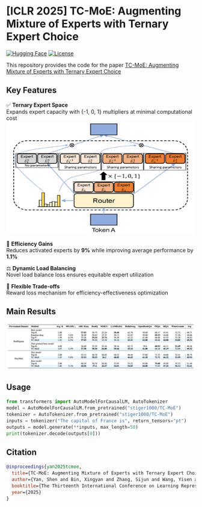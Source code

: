 # [ICLR 2025] TC-MoE: Augmenting Mixture of Experts with Ternary Expert Choice

[![Hugging Face](https://img.shields.io/badge/%F0%9F%A4%97%20Hugging%20Face-Model-blue)](https://huggingface.co/stiger1000/TC-MoE)
[![License](https://img.shields.io/badge/License-Apache_2.0-green.svg)](https://opensource.org/licenses/Apache-2.0)

This repository provides the code for the paper [TC-MoE: Augmenting Mixture of Experts with Ternary Expert Choice](https://zhouchenlin.github.io/Publications/2025-ICLR-TC-MoE.pdf)

## Key Features
✅ **Ternary Expert Space**  
Expands expert capacity with {-1, 0, 1} multipliers at minimal computational cost
<img src="figures/method.png" alt="" width="500" height="300">

🚀 ​**Efficiency Gains**  
Reduces activated experts by ​**9%** while improving average performance by ​**1.1%**  

⚖️ ​**Dynamic Load Balancing**  
Novel load balance loss ensures equitable expert utilization  

🔧 ​**Flexible Trade-offs**  
Reward loss mechanism for efficiency-effectiveness optimization

## Main Results
![](figures/results.png)

## Usage
```python
from transformers import AutoModelForCausalLM, AutoTokenizer
model = AutoModelForCausalLM.from_pretrained("stiger1000/TC-MoE")
tokenizer = AutoTokenizer.from_pretrained("stiger1000/TC-MoE")
inputs = tokenizer("The capital of France is", return_tensors="pt")
outputs = model.generate(**inputs, max_length=50)
print(tokenizer.decode(outputs[0]))
```

## Citation
```bibtex
@inproceedings{yan2025tcmoe,
  title={TC-MoE: Augmenting Mixture of Experts with Ternary Expert Choice},
  author={Yan, Shen and Bin, Xingyan and Zhang, Sijun and Wang, Yisen and Lin, Zhouchen},
  booktitle={The Thirteenth International Conference on Learning Representations},
  year={2025}
}
```